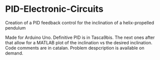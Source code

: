 # PID-Electronic-Circuits
Creation of a PID feedback control for the inclination of a helix-propelled pendulum

Made for Arduino Uno. Definitive PID is in Tasca9bis. The next ones after that allow for a MATLAB plot of the inclination vs the desired inclination. Code comments are in catalan. Problem despcription is available on demand.
